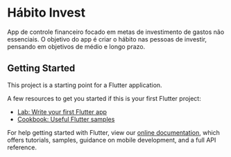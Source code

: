 # Hábito Invest

App de controle financeiro focado em metas de investimento de gastos não essenciais. O objetivo do app é criar o hábito nas pessoas de investir, pensando em objetivos de médio e longo prazo.

## Getting Started

This project is a starting point for a Flutter application.

A few resources to get you started if this is your first Flutter project:

- [Lab: Write your first Flutter app](https://flutter.dev/docs/get-started/codelab)
- [Cookbook: Useful Flutter samples](https://flutter.dev/docs/cookbook)

For help getting started with Flutter, view our
[online documentation](https://flutter.dev/docs), which offers tutorials,
samples, guidance on mobile development, and a full API reference.
